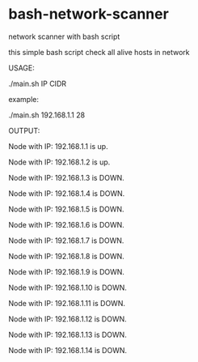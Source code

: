 # bash-network-scanner
network scanner with bash script


this simple bash script check all alive hosts in network

USAGE:

./main.sh IP CIDR

example:

./main.sh 192.168.1.1 28

OUTPUT: 

Node with IP: 192.168.1.1 is up.

Node with IP: 192.168.1.2 is up.

Node with IP: 192.168.1.3 is DOWN.

Node with IP: 192.168.1.4 is DOWN.

Node with IP: 192.168.1.5 is DOWN.

Node with IP: 192.168.1.6 is DOWN.

Node with IP: 192.168.1.7 is DOWN.

Node with IP: 192.168.1.8 is DOWN.

Node with IP: 192.168.1.9 is DOWN.

Node with IP: 192.168.1.10 is DOWN.

Node with IP: 192.168.1.11 is DOWN.

Node with IP: 192.168.1.12 is DOWN.

Node with IP: 192.168.1.13 is DOWN.

Node with IP: 192.168.1.14 is DOWN.

